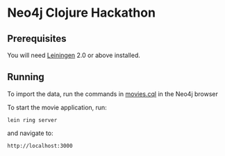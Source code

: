 # Neo4j Clojure Hackathon

## Prerequisites

You will need [Leiningen][1] 2.0 or above installed.

[1]: https://github.com/technomancy/leiningen

## Running

To import the data, run the commands in [movies.cql](data/import/movies.cql) in the Neo4j browser

To start the movie application, run:

    lein ring server

and navigate to:

    http://localhost:3000
